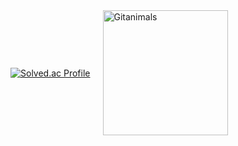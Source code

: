 <div style="display: flex; align-items: center; gap: 20px;">
  <!-- Solved.ac Profile -->
  <div>
    <a href="https://solved.ac/dr8766">
      <img
        src="http://mazassumnida.wtf/api/generate_badge?boj=dr8766"
        alt="Solved.ac Profile"
      />
    </a>
  </div>

  <!-- Gitanimals Image -->
  <div>
    <a href="https://github.com/devxb/gitanimals">
      <img
        src="https://render.gitanimals.org/farms/gomminjae"
        style="width: 200px; height: auto;"
        alt="Gitanimals"
      />
    </a>
  </div>
</div>
